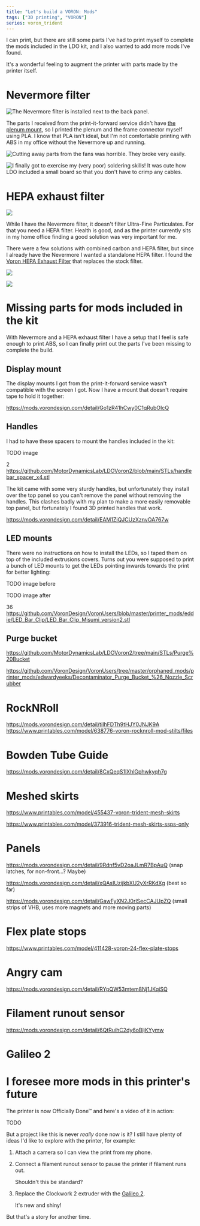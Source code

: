 ```yaml
---
title: "Let's build a VORON: Mods"
tags: ["3D printing", "VORON"]
series: voron_trident
---
```


I can print, but there are still some parts I've had to print myself to complete the mods included in the LDO kit, and I also wanted to add more mods I've found.

It's a wonderful feeling to augment the printer with parts made by the printer itself.

# Nevermore filter

![The Nevermore filter is installed next to the back panel.](/images/trident/nevermore_installed.jpg)

The parts I received from the print-it-forward service didn't have [the plenum mount][nevermore-trident], so I printed the plenum and the frame connector myself using PLA.
I know that PLA isn't ideal, but I'm not comfortable printing with ABS in my office without the Nevermore up and running.

![Cutting away parts from the fans was horrible. They broke very easily.](/images/trident/nevermore_fans.jpg)

![I finally got to exercise my (very poor) soldering skills!
It was cute how LDO included a small board so that you don't have to crimp any cables.](/images/trident/nevermore_solder.jpg)

# HEPA exhaust filter

![](/images/trident/hepa_filter.jpg)

While I have the Nevermore filter, it doesn't filter Ultra-Fine Particulates.
For that you need a HEPA filter.
Health is good, and as the printer currently sits in my home office finding a good solution was very important for me.

There were a few solutions with combined carbon and HEPA filter, but since I already have the Nevermore I wanted a standalone HEPA filter.
I found the [Voron HEPA Exhaust Filter][] that replaces the stock filter.

![](/images/trident/hepa_filter_wire.jpg)

![](/images/trident/ugly_wire.jpg)

[Voron HEPA Exhaust Filter]: https://github.com/jmattingley23/voron-hepa-exhaust-filter

# Missing parts for mods included in the kit

With Nevermore and a HEPA exhaust filter I have a setup that I feel is safe enough to print ABS, so I can finally print out the parts I've been missing to complete the build.

## Display mount

The display mounts I got from the print-it-forward service wasn't compatible with the screen I got.
Now I have a mount that doesn't require tape to hold it together:

<https://mods.vorondesign.com/detail/Go1zR41hCwy0C1qRubOIcQ>

## Handles

I had to have these spacers to mount the handles included in the kit:

TODO image

2 <https://github.com/MotorDynamicsLab/LDOVoron2/blob/main/STLs/handlebar_spacer_x4.stl>

The kit came with some very sturdy handles, but unfortunately they install over the top panel so you can't remove the panel without removing the handles.
This clashes badly with my plan to make a more easily removable top panel, but fortunately I found 3D printed handles that work.

<https://mods.vorondesign.com/detail/EAM1ZiQJCUzXznvOA767w>

## LED mounts

There were no instructions on how to install the LEDs, so I taped them on top of the included extrusions covers.
Turns out you were supposed to print a bunch of LED mounts to get the LEDs pointing inwards towards the print for better lighting:

TODO image before

TODO image after

36 <https://github.com/VoronDesign/VoronUsers/blob/master/printer_mods/eddie/LED_Bar_Clip/LED_Bar_Clip_Misumi_version2.stl>

## Purge bucket

<https://github.com/MotorDynamicsLab/LDOVoron2/tree/main/STLs/Purge%20Bucket>

<https://github.com/VoronDesign/VoronUsers/tree/master/orphaned_mods/printer_mods/edwardyeeks/Decontaminator_Purge_Bucket_%26_Nozzle_Scrubber>

# RockNRoll

<https://mods.vorondesign.com/detail/tiIhFDTh9tHJY0JNJK9A>
<https://www.printables.com/model/638776-voron-rocknroll-mod-stilts/files>

# Bowden Tube Guide

<https://mods.vorondesign.com/detail/8CxQeqS1lXhlGphwkyqh7g>

# Meshed skirts

<https://www.printables.com/model/455437-voron-trident-mesh-skirts>

<https://www.printables.com/model/373916-trident-mesh-skirts-ssps-only>

# Panels

<https://mods.vorondesign.com/detail/9Rdnf5vD2oaJLmR7BpAuQ> (snap latches, for non-front...? Maybe)

<https://mods.vorondesign.com/detail/xQAsIUzijkbXU2yXrRKdXg> (best so far)

<https://mods.vorondesign.com/detail/GawFyXN2J0rlSecCAJUpZQ> (small strips of VHB, uses more magnets and more moving parts)

# Flex plate stops

<https://www.printables.com/model/411428-voron-24-flex-plate-stops>

# Angry cam

<https://mods.vorondesign.com/detail/RYpQW53mtem8Nj1JKqiSQ>

# Filament runout sensor

<https://mods.vorondesign.com/detail/6QtRuihC2dy6oBljKYymw>

# Galileo 2

# I foresee more mods in this printer's future

The printer is now Officially Done™ and here's a video of it in action:

TODO

But a project like this is never *really* done now is it?
I still have plenty of ideas I'd like to explore with the printer, for example:

1. Attach a camera so I can view the print from my phone.

1. Connect a filament runout sensor to pause the printer if filament runs out.

   Shouldn't this be standard?

1. Replace the Clockwork 2 extruder with the [Galileo 2].

   It's new and shiny!

But that's a story for another time.

[Noctua FN-A6x25]: https://noctua.at/en/nf-a6x25-flx
[4pin]: https://www.nicksherlock.com/2022/01/driving-a-4-pin-computer-pwm-fan-on-the-btt-octopus-using-klipper/
[noctua-pins]: https://faqs.noctua.at/en/support/solutions/articles/101000081757
[Galileo 2]: https://github.com/JaredC01/Galileo2
[nevermore-trident]: https://www.ldomotion.com/p/guide/Nevermore-V5-Duo--Trident
